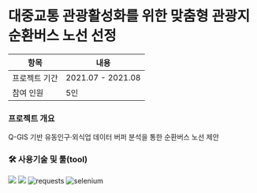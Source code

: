 # **대중교통 관광활성화를 위한 맞춤형 관광지 순환버스 노선 선정**

| 항목             | 내용              |
|------------------|-----------------|
| 프로젝트 기간     | 2021.07 - 2021.08  |
| 참여 인원        | 5인               |


### 프로젝트 개요
Q-GIS 기반 유동인구·외식업 데이터 버퍼 분석을 통한 순환버스 노선 제안

### 🛠️ 사용기술 및 툴(tool)

<p>
  <img src="https://img.shields.io/badge/Python-3776AB?style=flat&logo=python&logoColor=white"/>
  <img src="https://img.shields.io/badge/QGIS-589632?style=flate&logo=qgis&logoColor=white"/>
  <img src="https://img.shields.io/badge/requests-2e6b73?style=flat&logo=python&logoColor=white" alt="requests" />
  <img src="https://img.shields.io/badge/selenium-43B02A?style=flat&logo=selenium&logoColor=white" alt="selenium" />

</p>

